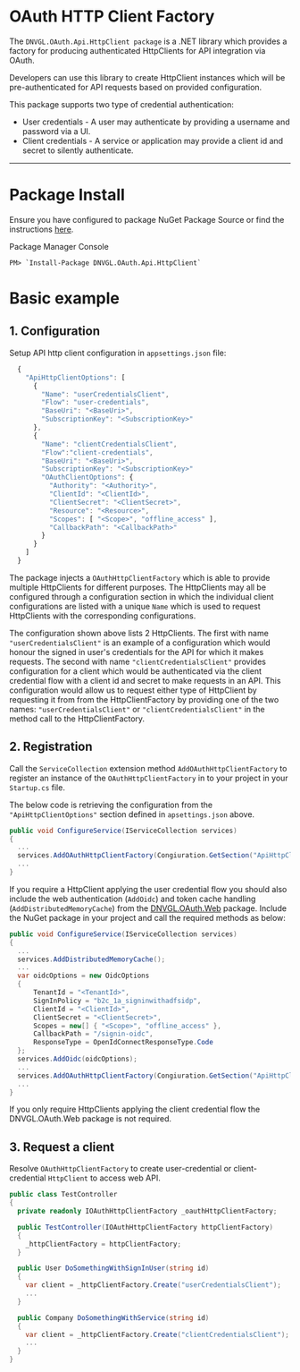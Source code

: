 # OAuth HTTP Client Factory
The `DNVGL.OAuth.Api.HttpClient package` is a .NET library which provides a factory for producing authenticated HttpClients for API integration via OAuth.

Developers can use this library to create HttpClient instances which will be pre-authenticated for API requests based on provided configuration.

This package supports two type of credential authentication:
- User credentials - A user may authenticate by providing a username and password via a UI. 
- Client credentials - A service or application may provide a client id and secret to silently authenticate.

---
# Package Install

Ensure you have configured to package NuGet Package Source or find the instructions [here](/articles/PackageInstall.md).

Package Manager Console
```
PM> `Install-Package DNVGL.OAuth.Api.HttpClient`
```

# Basic example

## 1. Configuration
Setup API http client configuration in `appsettings.json` file:

```js
  {
    "ApiHttpClientOptions": [
      {
        "Name": "userCredentialsClient",
        "Flow": "user-credentials",
        "BaseUri": "<BaseUri>",
        "SubscriptionKey": "<SubscriptionKey>"
      },
      {
        "Name": "clientCredentialsClient",
        "Flow":"client-credentials",
        "BaseUri": "<BaseUri>",
        "SubscriptionKey": "<SubscriptionKey>"
        "OAuthClientOptions": {
          "Authority": "<Authority>",
          "ClientId": "<ClientId>",
          "ClientSecret": "<ClientSecret>",
          "Resource": "<Resource>",
          "Scopes": [ "<Scope>", "offline_access" ],
          "CallbackPath": "<CallbackPath>"
        }
      }
    ]
  }

```

The package injects a `OAuthHttpClientFactory` which is able to provide multiple HttpClients for different purposes.  The HttpClients may all be configured through a configuration section in which the individual client configurations are listed with a unique `Name` which is used to request HttpClients with the corresponding configurations.

The configuration shown above lists 2 HttpClients.  The first with name `"userCredentialsClient"` is an example of a configuration which would honour the signed in user's credentials for the API for which it makes requests.  The second with name `"clientCredentialsClient"` provides configuration for a client which would be authenticated via the client credential flow with a client id and secret to make requests in an API.  This configuration would allow us to request either type of HttpClient by requesting it from from the HttpClientFactory by providing one of the two names: `"userCredentialsClient"` or `"clientCredentialsClient"` in the method call to the HttpClientFactory.

## 2. Registration
Call the `ServiceCollection` extension method `AddOAuthHttpClientFactory` to register an instance of the `OAuthHttpClientFactory` in to your project in your `Startup.cs` file.

The below code is retrieving the configuration from the `"ApiHttpClientOptions"` section defined in `apsettings.json` above.

```cs
public void ConfigureService(IServiceCollection services)
{
  ...
  services.AddOAuthHttpClientFactory(Congiuration.GetSection("ApiHttpClientOptions").Get<IEnumerable<OAuthHttpClientOptions>>());
  ...
}
```

If you require a HttpClient applying the user credential flow you should also include the web authentication (`AddOidc`) and token cache handling (`AddDistributedMemoryCache`) from the [DNVGL.OAuth.Web](/articles/DNVGL.OAuth.Web.md) package.  Include the NuGet package in your project and call the required methods as below:

```cs
public void ConfigureService(IServiceCollection services)
{
  ...
  services.AddDistributedMemoryCache();
  ...
  var oidcOptions = new OidcOptions
  {
	  TenantId = "<TenantId>",
	  SignInPolicy = "b2c_1a_signinwithadfsidp",
	  ClientId = "<ClientId>",
	  ClientSecret = "<ClientSecret>",
	  Scopes = new[] { "<Scope>", "offline_access" },
	  CallbackPath = "/signin-oidc",
	  ResponseType = OpenIdConnectResponseType.Code
  };
  services.AddOidc(oidcOptions);
  ...
  services.AddOAuthHttpClientFactory(Congiuration.GetSection("ApiHttpClientOptions").Get<IEnumerable<OAuthHttpClientOptions>>());
  ...
}
```

If you only require HttpClients applying the client credential flow the DNVGL.OAuth.Web package is not required.

## 3. Request a client
Resolve `OAuthHttpClientFactory` to create user-credential or client-credential `HttpClient` to access web API. 
```cs
public class TestController
{
  private readonly IOAuthHttpClientFactory _oauthHttpClientFactory;

  public TestController(IOAuthHttpClientFactory httpClientFactory)
  {
    _httpClientFactory = httpClientFactory;
  }

  public User DoSomethingWithSignInUser(string id)
  {
    var client = _httpClientFactory.Create("userCredentialsClient");
    ...
  }

  public Company DoSomethingWithService(string id)
  {
    var client = _httpClientFactory.Create("clientCredentialsClient");
    ...
  }
}
```